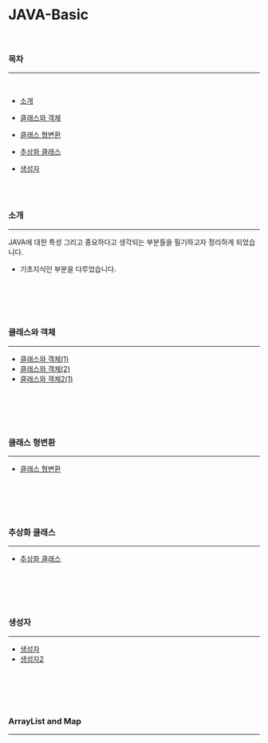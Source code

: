# JAVA-Basic

<br>

### 목차

---

<br>

- [소개](#소개)

- [클래스와 객체](#클래스와-객체)

- [클래스 형변환](#클래스-형변환)

- [추상화 클래스](#추상화-클래스)

- [생성자](#생성자)

<br>
<br>

### 소개

---

JAVA에 대한 특성 그리고 중요하다고 생각되는 부분들을 필기하고자 정리하게 되었습니다.

- 기초지식인 부분을 다루었습니다.

<br>
<br>
<br>
<br>

### 클래스와 객체

---

- [클래스와 객체(1)](https://github.com/shinwoos/JAVA-Basic/blob/master/doc-dir/class-and-object/class-and-object1.md)
- [클래스와 객체(2)](https://github.com/shinwoos/JAVA-Basic/blob/master/doc-dir/class-and-object/class-and-object2.md)
- [클래스와 객체2(1)](https://github.com/shinwoos/JAVA-Basic/blob/master/doc-dir/class-and-object/class-and-object2-1.md)

<br>
<br>
<br>
<br>

### 클래스 형변환

---

- [클래스 형변환](https://github.com/shinwoos/JAVA-Basic/blob/master/doc-dir/class-casting/class-casting1.md)

<br>
<br>
<br>
<br>

### 추상화 클래스

---

- [추상화 클래스](https://github.com/shinwoos/JAVA-Basic/blob/master/doc-dir/abstract/abstract.md)

<br>
<br>
<br>
<br>

### 생성자

---

- [생성자](https://github.com/shinwoos/JAVA-Basic/blob/master/doc-dir/constructor/constructor.md)
- [생성자2](https://github.com/shinwoos/JAVA-Basic/blob/master/doc-dir/constructor/constructor2.md)

<br>
<br>
<br>
<br>

### ArrayList and Map

---
